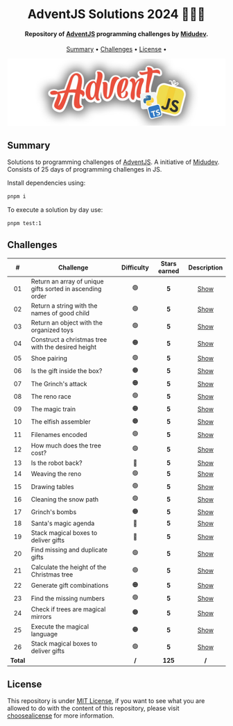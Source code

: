 <h1 align="center">
    AdventJS Solutions 2024 🎅🎄🎁
</h1>

<h4 align="center">
    Repository of <a href="https://adventjs.dev/" target="_blank">AdventJS<a> programming challenges by <a href="https://www.linkedin.com/in/midudev/" target="_blank">Midudev</a>.
</h4>

<p align="center">
    <a href="#----summary">Summary</a> •
    <a href="#----challenges">Challenges</a> •
    <a href="#----license">License</a> •
</p>

<p align="center">
    <img src="./.github/adventjs-logo.png" width="625">
</p>

<h2>
    Summary
</h2>

<p>
    Solutions to programming challenges of <a href="https://adventjs.dev/" target="_blank">AdventJS<a>. A initiative of <a href="https://www.linkedin.com/in/midudev/" target="_blank">Midudev</a>. Consists of 25 days of programming challenges in JS.
</p>

Install dependencies using:

```sh
pnpm i
```

To execute a solution by day use:

```sh
pnpm test:1
```

<h2>
    Challenges
</h2>

|     #     | Challenge                                                 | Difficulty | Stars earned |   Description    |
| :-------: | --------------------------------------------------------- | :--------: | :----------: | :--------------: |
|    01     | Return an array of unique gifts sorted in ascending order |     🟢     |    **5**     | [Show](./src/1)  |
|    02     | Return a string with the names of good child              |     🟢     |    **5**     | [Show](./src/2)  |
|    03     | Return an object with the organized toys                  |     🟢     |    **5**     | [Show](./src/3)  |
|    04     | Construct a christmas tree with the desired height        |     🟠     |    **5**     | [Show](./src/4)  |
|    05     | Shoe pairing                                              |     🟢     |    **5**     | [Show](./src/5)  |
|    06     | Is the gift inside the box?                               |     🟠     |    **5**     | [Show](./src/6)  |
|    07     | The Grinch's attack                                       |     🟠     |    **5**     | [Show](./src/7)  |
|    08     | The reno race                                             |     🟢     |    **5**     | [Show](./src/8)  |
|    09     | The magic train                                           |     🟠     |    **5**     | [Show](./src/9)  |
|    10     | The elfish assembler                                      |     🟠     |    **5**     | [Show](./src/10) |
|    11     | Filenames encoded                                         |     🟢     |    **5**     | [Show](./src/11) |
|    12     | How much does the tree cost?                              |     🟢     |    **5**     | [Show](./src/12) |
|    13     | Is the robot back?                                        |     🔴     |    **5**     | [Show](./src/13) |
|    14     | Weaving the reno                                          |     🟢     |    **5**     | [Show](./src/14) |
|    15     | Drawing tables                                            |     🟢     |    **5**     | [Show](./src/15) |
|    16     | Cleaning the snow path                                    |     🟢     |    **5**     | [Show](./src/16) |
|    17     | Grinch's bombs                                            |     🟠     |    **5**     | [Show](./src/17) |
|    18     | Santa's magic agenda                                      |     🔴     |    **5**     | [Show](./src/18) |
|    19     | Stack magical boxes to deliver gifts                      |     🔴     |    **5**     | [Show](./src/19) |
|    20     | Find missing and duplicate gifts                          |     🟢     |    **5**     | [Show](./src/20) |
|    21     | Calculate the height of the Christmas tree                |     🟢     |    **5**     | [Show](./src/21) |
|    22     | Generate gift combinations                                |     🟠     |    **5**     | [Show](./src/22) |
|    23     | Find the missing numbers                                  |     🟢     |    **5**     | [Show](./src/23) |
|    24     | Check if trees are magical mirrors                        |     🟠     |    **5**     | [Show](./src/24) |
|    25     | Execute the magical language                              |     🟠     |    **5**     | [Show](./src/25) |
|    26     | Stack magical boxes to deliver gifts                      |     🟢     |    **5**     | [Show](./src/26) |
| **Total** |                                                           |   **/**    |   **125**    |      **/**       |

<h2>
    License
</h2>
<p>
    This repository is under <a href="./LICENSE" target="_blank">MIT License</a>, if you want to see what you are allowed to do with the content of this repository, please visit <a href="https://choosealicense.com/licenses/" target="_blank">choosealicense</a> for more information.
</p>
